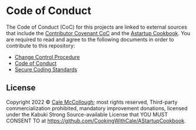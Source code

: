 # Code of Conduct

The Code of Conduct (CoC) for this projects are linked to external sources that include the [Contributor Covenant CoC](https://www.contributor-covenant.org/version/1/4/code-of-conduct.html) and the [Astartup Cookbook](https://github.com/KabukiStarship/kabuki.toolkit.cookbook). You are required to read and agree to the following documents in order to contribute to this repository:

* [Change Control Procedure](https://github.com/KabukiStarship/kabuki.toolkit.cookbook/idd/change_management/change_control_proceedure.md)
* [Code of Conduct](https://www.contributor-covenant.org/version/1/4/code-of-conduct.html)
* [Secure Coding Standards](https://github.com/KabukiStarship/kabuki.toolkit.cookbook/security/)

## License

Copyright 2022 © [Cale McCollough](https://cookingwithcale.org); most rights reserved, Third-party commercialization prohibited, mandatory improvement donations, licensed under the Kabuki Strong Source-available License that YOU MUST CONSENT TO at <https://github.com/CookingWithCale/AStartupCookbook>.
